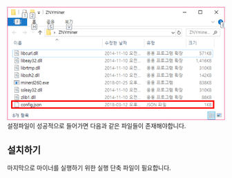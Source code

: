 ![설정파일 폴더 안으로 복사](/static/img/guide/windows/04.png)
설정파일이 성공적으로 들어가면 다음과 같은 파일들이 존재해야합니다.

## 설치하기

마지막으로 마이너를 실행하기 위한 실행 단축 파일이 필요합니다.